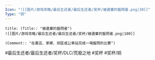 ```yaml
---
Icon: "![[图片/游戏攻略/最后生还者/最后生还者/奖杯/被遺棄的盤問者.png|30]]"
Type: "铜"
---
```

```ad-common-bronze-trophy
title: (Title:: "被遺棄的盤問者")
![[图片/游戏攻略/最后生还者/最后生还者/奖杯/被遺棄的盤問者.png|100]]

(Comment:: "在書店、家鄉、郊區或公車站完成一場盤問的比賽")
```

#最后生还者/最后生还者/奖杯/DLC/荒廢之地 #奖杯 #奖杯/铜
